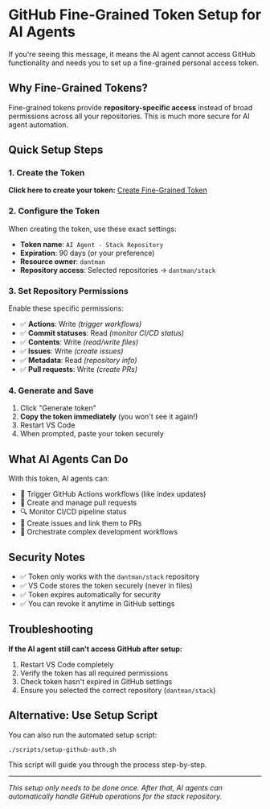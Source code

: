 # GitHub Fine-Grained Token Setup for AI Agents

If you're seeing this message, it means the AI agent cannot access GitHub functionality and needs you to set up a fine-grained personal access token.

## Why Fine-Grained Tokens?

Fine-grained tokens provide **repository-specific access** instead of broad permissions across all your repositories. This is much more secure for AI agent automation.

## Quick Setup Steps

### 1. Create the Token

**Click here to create your token:** [Create Fine-Grained Token](https://github.com/settings/personal-access-tokens/new)

### 2. Configure the Token

When creating the token, use these exact settings:

- **Token name**: `AI Agent - Stack Repository`
- **Expiration**: 90 days (or your preference)
- **Resource owner**: `dantman`
- **Repository access**: Selected repositories → `dantman/stack`

### 3. Set Repository Permissions

Enable these specific permissions:

- ✅ **Actions**: Write *(trigger workflows)*
- ✅ **Commit statuses**: Read *(monitor CI/CD status)*
- ✅ **Contents**: Write *(read/write files)*
- ✅ **Issues**: Write *(create issues)*
- ✅ **Metadata**: Read *(repository info)*
- ✅ **Pull requests**: Write *(create PRs)*

### 4. Generate and Save

1. Click "Generate token"
2. **Copy the token immediately** (you won't see it again!)
3. Restart VS Code
4. When prompted, paste your token securely

## What AI Agents Can Do

With this token, AI agents can:

- 🚀 Trigger GitHub Actions workflows (like index updates)
- 📝 Create and manage pull requests
- 🔍 Monitor CI/CD pipeline status  
- 🐛 Create issues and link them to PRs
- 🔄 Orchestrate complex development workflows

## Security Notes

- ✅ Token only works with the `dantman/stack` repository
- ✅ VS Code stores the token securely (never in files)
- ✅ Token expires automatically for security
- ✅ You can revoke it anytime in GitHub settings

## Troubleshooting

**If the AI agent still can't access GitHub after setup:**

1. Restart VS Code completely
2. Verify the token has all required permissions
3. Check token hasn't expired in GitHub settings
4. Ensure you selected the correct repository (`dantman/stack`)

## Alternative: Use Setup Script

You can also run the automated setup script:

```bash
./scripts/setup-github-auth.sh
```

This script will guide you through the process step-by-step.

---

*This setup only needs to be done once. After that, AI agents can automatically handle GitHub operations for the stack repository.*
